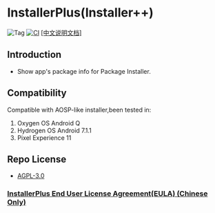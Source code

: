 # InstallerPlus(Installer++)

![Tag](https://img.shields.io/github/v/tag/Nextalone/InstallerPlus) [![CI](https://github.com/NextAlone/InstallerPlus/actions/workflows/autoci.yml/badge.svg?branch=main)](https://github.com/NextAlone/InstallerPlus/actions/workflows/autoci.yml) [[中文说明文档]](README_CN.md)

## Introduction

- Show app's package info for Package Installer.

## Compatibility

Compatible with AOSP-like installer,been tested in:  

1. Oxygen OS Android Q
2. Hydrogen OS Android 7.1.1
3. Pixel Experience 11

## Repo License

- [AGPL-3.0](./LICENSE.md)

### [InstallerPlus End User License Agreement(EULA) (Chinese Only)](./app/src/main/assets/eula.md)
